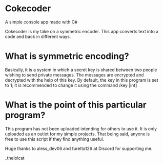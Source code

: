 # Cokecoder
A simple console app made with C#

Cokecoder is my take on a symmetric encoder. This app converts text into a code and back in different ways. 

# What is symmetric encoding?
Basically, it is a system in which a secret key is shared between two people wishing to send private messages. The messages are encrypted and decrypted with the help of this key.
By default, the key in this program is set to 1; it is recommended to change it using the command /key [int]

 # What is the point of this particular program?
 This program has not been uploaded intending for others to use it. It is only uploaded as an outlet for my simple projects. That being said, anyone is free to use this script if they find anything useful.


 Huge thanks to aless_dev06 and furetto126 at Discord for supporting me.

   _thelolcat 
